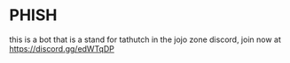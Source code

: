 # PHISH
this is a bot that is a stand for tathutch in the jojo zone discord, join now at https://discord.gg/edWTqDP
